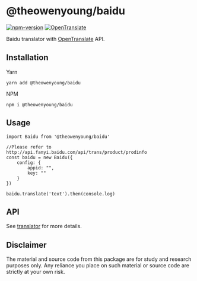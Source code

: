# @theowenyoung/baidu

[![npm-version](https://img.shields.io/npm/v/@theowenyoung/baidu.svg)](https://www.npmjs.com/package/@theowenyoung/baidu)
[![OpenTranslate](https://img.shields.io/badge/OpenTranslate-Compatible-brightgreen)](https://github.com/OpenTranslate)

Baidu translator with [OpenTranslate](https://github.com/OpenTranslate) API.

## Installation

Yarn

```
yarn add @theowenyoung/baidu
```

NPM

```
npm i @theowenyoung/baidu
```

## Usage

```
import Baidu from '@theowenyoung/baidu'

//Please refer to http://api.fanyi.baidu.com/api/trans/product/prodinfo
const baidu = new Baidu({
    config: {
        appid: "",
        key: ""
    }
})

baidu.translate('text').then(console.log)
```

## API

See [translator](https://github.com/OpenTranslate/OpenTranslate/blob/master/packages/translator/README.md) for more details.

## Disclaimer

The material and source code from this package are for study and research purposes only. Any reliance you place on such material or source code are strictly at your own risk.

